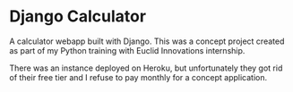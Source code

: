 # Django Calculator
A calculator webapp built with Django. This was a concept project created as part of my
Python training with Euclid Innovations internship.

There was an instance deployed on Heroku, but unfortunately they got rid of their free tier 
and I refuse to pay monthly for a concept application.
